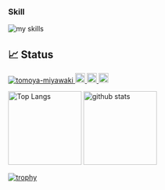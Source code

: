 ### Skill
<img alt="my skills" src="https://skillicons.dev/icons?theme=light&perline=8&i=html,css,sass,bootstrap,js,jquery,vue,nuxtjs,react,nextjs,nodejs,express,ts,prisma,php,laravel,go,mysql,postgres,redis,firebase,supabase,aws,docker,linux,git" />


## 📈 Status

<p align="left">
  <a href="https://github.com/Tomoya185-miyawaki/Tomoya185-miyawaki/">
    <img src="https://komarev.com/ghpvc/?username=Tomoya185-miyawaki" alt="tomoya-miyawaki" />
  </a>
  <a href="https://github.com/Tomoya185-miyawaki">
    <img height="20" src="https://img.shields.io/github/followers/Tomoya185-miyawaki?label=follow&logo=github&style=flat" />
  </a>
  <a href="https://qiita.com/mk185">
    <img height="20" src="https://qiita-badge.apiapi.app/s/mk185/posts.svg" />
  </a>
  <//qiita.com/mk185">
    <img height="20" src="https://qiita-badge.apiapi.app/s/mk185/contributions.svg" />
  </a>
</p>

<p align="left"> 
  <img alt="Top Langs" height="150px" src="https://github-readme-stats.vercel.app/api/top-langs/?username=Tomoya185-miyawaki&layout=compact&show_icons=true" />
  <img alt="github stats" height="150px" src="https://github-readme-stats.vercel.app/api?username=Tomoya185-miyawaki" />
</p>

[![trophy](https://github-profile-trophy.vercel.app/?username=Tomoya185-miyawaki&margin-w=5)](https://github.com/Tomoya185-miyawaki/)
